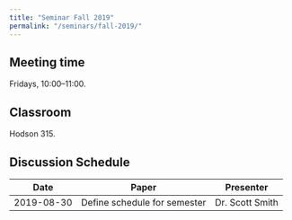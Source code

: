 ```yaml
---
title: "Seminar Fall 2019"
permalink: "/seminars/fall-2019/"
---
```


Meeting time
------------

Fridays, 10:00–11:00.

Classroom
---------

Hodson 315.

Discussion Schedule
-------------------

| Date       | Paper                        | Presenter       |
| ---------- | ---------------------------- | --------------- |
| 2019-08-30 | Define schedule for semester | Dr. Scott Smith |